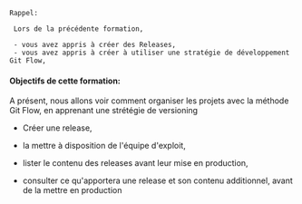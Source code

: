 

```
Rappel:

 Lors de la précédente formation,
 
 - vous avez appris à créer des Releases,
 - vous avez appris à créer à utiliser une stratégie de développement Git Flow,

 ```
 
#### Objectifs de cette formation:
 A présent, nous allons voir comment organiser les projets avec la méthode Git Flow, en apprenant une strétégie de versioning

- Créer une release, 

- la mettre à disposition de l'équipe d'exploit,

- lister le contenu des releases avant leur mise en production,

- consulter ce qu'apportera une release et son contenu additionnel, avant de la mettre en production



